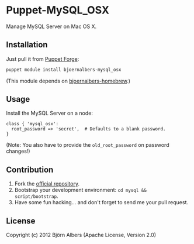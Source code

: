 # Puppet-MySQL_OSX

Manage MySQL Server on Mac OS X.

## Installation

Just pull it from [Puppet
Forge](http://forge.puppetlabs.com/bjoernalbers/mysql_osx):

```bash
puppet module install bjoernalbers-mysql_osx
```

(This module depends on
[bjoernalbers-homebrew](http://forge.puppetlabs.com/bjoernalbers/homebrew).)

## Usage

Install the MySQL Server on a node:

```puppet
class { 'mysql_osx':
  root_password => 'secret',  # Defaults to a blank password.
}
```

(Note: You also have to provide the `old_root_password` on password changes!)

## Contribution

1. Fork the [official repository](https://github.com/bjoernalbers/puppet-mysql).
2. Bootstrap your development environment: `cd mysql && script/bootstrap`.
3. Have some fun hacking... and don't forget to send me your pull request.

## License

Copyright (c) 2012 Björn Albers (Apache License, Version 2.0)
